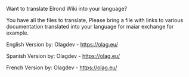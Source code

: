 Want to translate Elrond Wiki into your language?

You have all the files to translate, Please bring a file with links to various documentation translated into your language for maiar exchange for example.

English Version by: Olagdev - https://olag.eu/ 

Spanish Version by: Olagdev - https://olag.eu/

French Version by: Olagdev - https://olag.eu/
